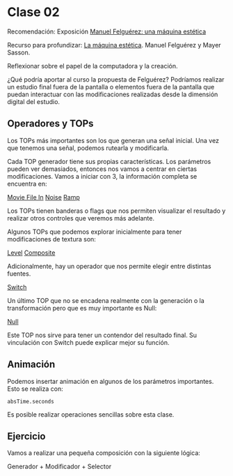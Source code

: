 # Clase 02

Recomendación: Exposición [Manuel Felguérez: una máquina estética](https://mnsancarlos.inba.gob.mx/manuel-felguerez-una-maquina-estetica)

Recurso para profundizar: [La máquina estética](https://todalateoriadeluniverso.org/wp-content/uploads/2020/12/La-ma%CC%81quina-este%CC%81tica-Felgue%CC%81rezSasson.pdf). Manuel Felguérez y Mayer Sasson. 

Reflexionar sobre el papel de la computadora y la creación. 

¿Qué podría aportar al curso la propuesta de Felguérez? Podríamos realizar un estudio final fuera de la pantalla o elementos fuera de la pantalla que puedan interactuar con las modificaciones realizadas desde la dimensión digital del estudio. 

## Operadores y TOPs 

Los TOPs más importantes son  los que generan una señal inicial. Una vez que tenemos una señal, podemos rutearla y modificarla. 

Cada TOP generador tiene sus propias características. Los parámetros pueden ver demasiados, entonces nos vamos a centrar en ciertas modificaciones. Vamos a iniciar con 3, la información completa se encuentra en: 

[Movie File In](https://docs.derivative.ca/Movie_File_In_TOP)
[Noise](https://docs.derivative.ca/Noise_TOP)
[Ramp](https://docs.derivative.ca/Ramp_TOP)

Los TOPs tienen banderas o flags que nos permiten visualizar el resultado y realizar otros controles que veremos más adelante. 

Algunos TOPs que podemos explorar inicialmente para tener modificaciones de textura son: 

[Level](https://docs.derivative.ca/Level_TOP)
[Composite](https://docs.derivative.ca/Composite_TOP)

Adicionalmente, hay un operador que nos permite elegir entre distintas fuentes.

[Switch](https://docs.derivative.ca/Switch_TOP)

Un último TOP que no se encadena realmente con la generación o la transformación pero que es muy importante es Null: 

[Null](https://docs.derivative.ca/Null_TOP)

Este TOP nos sirve para tener un contendor del resultado final. Su vinculación con Switch puede explicar mejor su función. 

## Animación 

Podemos insertar animación en algunos de los parámetros importantes. Esto se realiza con:

``absTime.seconds``

Es posible realizar operaciones sencillas sobre esta clase. 

## Ejercicio

Vamos a realizar una pequeña composición con la siguiente lógica: 

Generador + Modificador + Selector 
